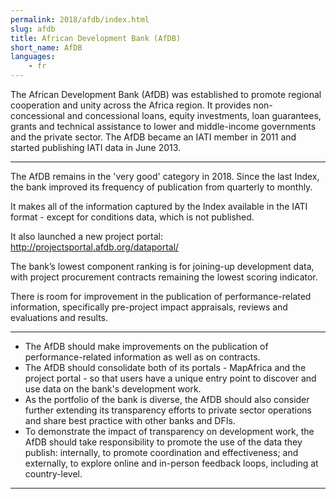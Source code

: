 ```yaml
---
permalink: 2018/afdb/index.html
slug: afdb
title: African Development Bank (AfDB)
short_name: AfDB
languages:
    - fr
---
```


The African Development Bank (AfDB) was established to promote regional cooperation and unity across the Africa region. It provides non-concessional and concessional loans, equity investments, loan guarantees, grants and technical assistance to lower and middle-income governments and the private sector. The AfDB became an IATI member in 2011 and started publishing IATI data in June 2013.

---

The AfDB remains in the 'very good' category in 2018. Since the last Index, the bank improved its frequency of publication from quarterly to monthly.

It makes all of the information captured by the Index available in the IATI format - except for conditions data, which is not published.

It also launched a new project portal: http://projectsportal.afdb.org/dataportal/

The bank’s lowest component ranking is for joining-up development data, with project procurement contracts remaining the lowest scoring indicator.

There is room for improvement in the publication of performance-related information, specifically pre-project impact appraisals, reviews and evaluations and results.

---

 * The AfDB should make improvements on the publication of performance-related information as well as on contracts.
 * The AfDB should consolidate both of its portals - MapAfrica and the project portal - so that users have a unique entry point to discover and use data on the bank's development work.
 * As the portfolio of the bank is diverse, the AfDB should also consider further extending its transparency efforts to private sector operations and share best practice with other banks and DFIs. 
 * To demonstrate the impact of transparency on development work, the AfDB should take responsibility to promote the use of the data they publish: internally, to promote coordination and effectiveness; and externally, to explore online and in-person feedback loops, including at country-level.

---

